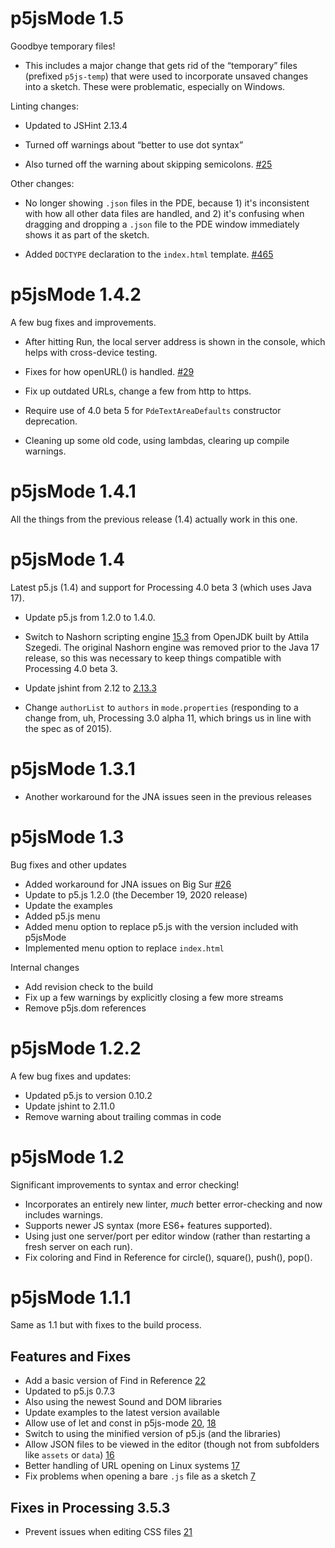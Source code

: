# p5jsMode 1.5

Goodbye temporary files!

* This includes a major change that gets rid of the “temporary” files (prefixed `p5js-temp`) that were used to incorporate unsaved changes into a sketch. These were problematic, especially on Windows.

Linting changes:

* Updated to JSHint 2.13.4

* Turned off warnings about “better to use dot syntax”

* Also turned off the warning about skipping semicolons. [#25](https://github.com/fathominfo/processing-p5js-mode/issues/25)

Other changes:

* No longer showing `.json` files in the PDE, because 1) it's inconsistent with how all other data files are handled, and 2) it's confusing when dragging and dropping a `.json` file to the PDE window immediately shows it as part of the sketch.

* Added `DOCTYPE` declaration to the `index.html` template. [#465](https://github.com/processing/processing4/issues/465)


# p5jsMode 1.4.2

A few bug fixes and improvements.

* After hitting Run, the local server address is shown in the console, which helps with cross-device testing.

* Fixes for how openURL() is handled. [#29](https://github.com/fathominfo/processing-p5js-mode/pull/29)

* Fix up outdated URLs, change a few from http to https.

* Require use of 4.0 beta 5 for `PdeTextAreaDefaults` constructor deprecation.

* Cleaning up some old code, using lambdas, clearing up compile warnings.


# p5jsMode 1.4.1

All the things from the previous release (1.4) actually work in this one.


# p5jsMode 1.4

Latest p5.js (1.4) and support for Processing 4.0 beta 3 (which uses Java 17).

* Update p5.js from 1.2.0 to 1.4.0.

* Switch to Nashorn scripting engine [15.3](https://search.maven.org/artifact/org.openjdk.nashorn/nashorn-core/15.3/jar) from OpenJDK built by Attila Szegedi. The original Nashorn engine was removed prior to the Java 17 release, so this was necessary to keep things compatible with Processing 4.0 beta 3.

* Update jshint from 2.12 to [2.13.3](https://github.com/jshint/jshint/releases/tag/2.13.3)

* Change `authorList` to `authors` in `mode.properties` (responding to a change from, uh, Processing 3.0 alpha 11, which brings us in line with the spec as of 2015).


# p5jsMode 1.3.1

* Another workaround for the JNA issues seen in the previous releases


# p5jsMode 1.3

Bug fixes and other updates

* Added workaround for JNA issues on Big Sur [#26](https://github.com/fathominfo/processing-p5js-mode/issues/26)
* Update to p5.js 1.2.0 (the December 19, 2020 release)
* Update the examples
* Added p5.js menu
* Added menu option to replace p5.js with the version included with p5jsMode
* Implemented menu option to replace `index.html`

Internal changes

* Add revision check to the build
* Fix up a few warnings by explicitly closing a few more streams
* Remove p5js.dom references


# p5jsMode 1.2.2

A few bug fixes and updates:

* Updated p5.js to version 0.10.2
* Update jshint to 2.11.0
* Remove warning about trailing commas in code


# p5jsMode 1.2

Significant improvements to syntax and error checking!

* Incorporates an entirely new linter, *much* better error-checking and now includes warnings.
* Supports newer JS syntax (more ES6+ features supported).
* Using just one server/port per editor window (rather than restarting a fresh server on each run).
* Fix coloring and Find in Reference for circle(), square(), push(), pop().


# p5jsMode 1.1.1

Same as 1.1 but with fixes to the build process.

## Features and Fixes
* Add a basic version of Find in Reference [22](https://github.com/fathominfo/processing-p5js-mode/issues/22)
* Updated to p5.js 0.7.3
* Also using the newest Sound and DOM libraries
* Update examples to the latest version available
* Allow use of let and const in p5js-mode [20](https://github.com/fathominfo/processing-p5js-mode/issues/20), [18](https://github.com/fathominfo/processing-p5js-mode/issues/18)
* Switch to using the minified version of p5.js (and the libraries)
* Allow JSON files to be viewed in the editor (though not from subfolders like `assets` or `data`) [16](https://github.com/fathominfo/processing-p5js-mode/issues/16)
* Better handling of URL opening on Linux systems [17](https://github.com/fathominfo/processing-p5js-mode/issues/17)
* Fix problems when opening a bare `.js` file as a sketch [7](https://github.com/fathominfo/processing-p5js-mode/issues/7)

## Fixes in Processing 3.5.3
* Prevent issues when editing CSS files [21](https://github.com/fathominfo/processing-p5js-mode/issues/21)
